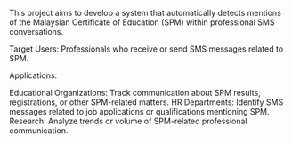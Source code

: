 This project aims to develop a system that automatically detects mentions of the Malaysian Certificate of Education (SPM) within professional SMS conversations.

Target Users: Professionals who receive or send SMS messages related to SPM.

Applications:

Educational Organizations: Track communication about SPM results, registrations, or other SPM-related matters.
HR Departments: Identify SMS messages related to job applications or qualifications mentioning SPM.
Research: Analyze trends or volume of SPM-related professional communication.

